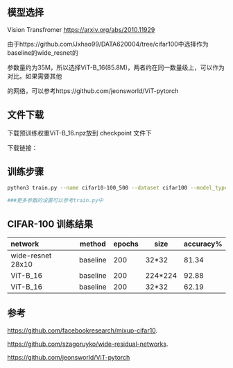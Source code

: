 ## 模型选择

Vision Transfromer    https://arxiv.org/abs/2010.11929

由于https://github.com/Jxhao99/DATA620004/tree/cifar100中选择作为baseline的wide_resnet的

参数量约为35M，所以选择ViT-B_16(85.8M)，两者约在同一数量级上，可以作为对比。如果需要其他

的网络，可以参考https://github.com/jeonsworld/ViT-pytorch



## 文件下载

下载预训练权重ViT-B_16.npz放到 checkpoint 文件下

下载链接：

## 训练步骤

```bash
python3 train.py --name cifar10-100_500 --dataset cifar100 --model_type ViT-B_16 --pretrained_dir checkpoint/ViT-B_16.npz

###更多参数的设置可以参考train.py中

```



## CIFAR-100 训练结果

| network           | method   | epochs | size    | accuracy% |
| :---------------- | -------- | ------ | ------- | --------- |
| wide-resnet 28x10 | baseline | 200    | 32*32   | 81.34     |
| ViT-B_16          | baseline | 200    | 224*224 | 92.88     |
| ViT-B_16          | baseline | 200    | 32*32   | 62.19     |



## 参考

https://github.com/facebookresearch/mixup-cifar10.

https://github.com/szagoruyko/wide-residual-networks.

https://github.com/jeonsworld/ViT-pytorch
